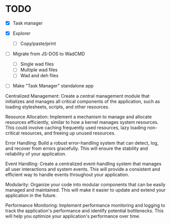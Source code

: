 
# TODO

- [x] Task manager
- [x] Explorer
  - [ ] Copy/paste/print
- [ ] Migrate from JS-DOS to WadCMD
  - [ ] Single wad files
  - [ ] Multiple wad files
  - [ ] Wad and deh files
- [ ] Make "Task Manager" standalone app


Centralized Management: Create a central management module that initializes and manages all critical components of the application, such as loading stylesheets, scripts, and other resources.

Resource Allocation: Implement a mechanism to manage and allocate resources efficiently, similar to how a kernel manages system resources. This could involve caching frequently used resources, lazy loading non-critical resources, and freeing up unused resources.

Error Handling: Build a robust error-handling system that can detect, log, and recover from errors gracefully. This will ensure the stability and reliability of your application.

Event Handling: Create a centralized event-handling system that manages all user interactions and system events. This will provide a consistent and efficient way to handle events throughout your application.

Modularity: Organize your code into modular components that can be easily managed and maintained. This will make it easier to update and extend your application in the future.

Performance Monitoring: Implement performance monitoring and logging to track the application's performance and identify potential bottlenecks. This will help you optimize your application's performance over time.
